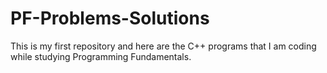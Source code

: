 # PF-Problems-Solutions
This is my first repository and here are the C++ programs that I am coding while studying Programming Fundamentals.
